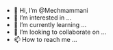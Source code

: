 - 👋 Hi, I’m @Mechmammani
- 👀 I’m interested in ...
- 🌱 I’m currently learning ...
- 💞️ I’m looking to collaborate on ...
- 📫 How to reach me ...

<!---
Mechmammani/Mechmammani is a ✨ special ✨ repository because its `README.md` (this file) appears on your GitHub profile.
You can click the Preview link to take a look at your changes.
--->
